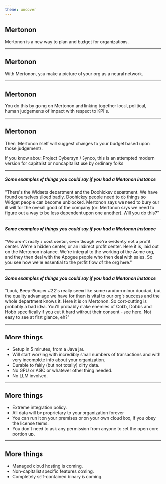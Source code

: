 ```yaml
---
theme: uncover
---
```


## Mertonon

Mertonon is a new way to plan and budget for organizations.

---

## Mertonon

With Mertonon, you make a picture of your org as a neural network.

---

## Mertonon

You do this by going on Mertonon and linking together local, political, human judgements of impact with respect to KPI's.

---

## Mertonon

Then, Mertonon itself will suggest changes to your budget based upon those judgements.

If you know about Project Cybersyn / Synco, this is an attempted modern version for capitalist or noncapitalist use by ordinary folks.

---

##### Some examples of things you could say if you had a Mertonon instance

"There's the Widgets department and the Doohickey department. We have found ourselves siloed badly. Doohickey people need to do things so Widget people can become unblocked. Mertonon says we need to bury our ill will for the overall good of the company (or: Mertonon says we need to figure out a way to be less dependent upon one another). Will you do this?"

---

##### Some examples of things you could say if you had a Mertonon instance

"We aren't really a cost center, even though we're evidently not a profit center. We're a hidden center, or an indirect profit center. Here it is, laid out on the Mertonon instance. We're integral to the working of the Acme org, and they then deal with the Apogee people who then deal with sales. So you see how we're essential to the profit flow of the org here."

---

##### Some examples of things you could say if you had a Mertonon instance

"Look, Beep-Booper #22's really seem like some random minor doodad, but the quality advantage we have for them is vital to our org's success and the whole department knows it. Here it is on Mertonon. So cost-cutting is probably a bad idea. You'll probably make enemies of Cobb, Dobbs and Hobb specifically if you cut it hard without their consent - see here. Not easy to see at first glance, eh?"

---

## More things

- Setup in 5 minutes, from a Java jar.
- Will start working with incredibly small numbers of transactions and with very incomplete info about your organization.
- Durable to fairly (but not totally) dirty data.
- No GPU or ASIC or whatever other thing needed.
- No LLM involved.

---

## More things

- Extreme integration policy.
- All data will be proprietary to your organization forever.
- You can run it on your premises or on your own cloud box, if you obey the license terms.
- You don't need to ask any permission from anyone to set the open core portion up.

---

## More things

- Managed cloud hosting is coming.
- Non-capitalist specific features coming.
- Completely self-contained binary is coming.
